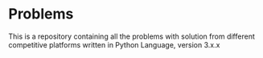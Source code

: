 # Problems
This is a repository containing all the problems with solution from different competitive platforms written in Python Language, version 3.x.x
